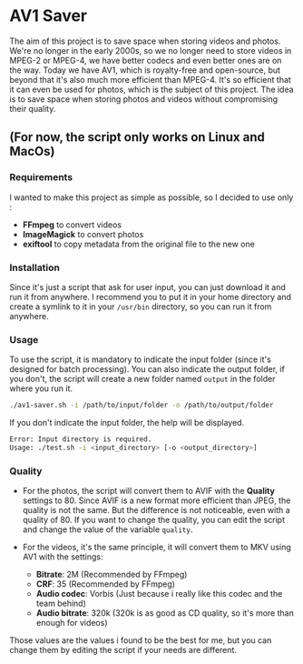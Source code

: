 # AV1 Saver

The aim of this project is to save space when storing videos and photos.
We're no longer in the early 2000s, so we no longer need to store videos in MPEG-2 or MPEG-4, we have better codecs and even better ones are on the way. Today we have AV1, which is royalty-free and open-source, but beyond that it's also much more efficient than MPEG-4. It's so efficient that it can even be used for photos, which is the subject of this project. The idea is to save space when storing photos and videos without compromising their quality.

## (For now, the script only works on Linux and MacOs)

### Requirements
I wanted to make this project as simple as possible, so I decided to use only :
- **FFmpeg** to convert videos
- **ImageMagick** to convert photos
- **exiftool** to copy metadata from the original file to the new one

### Installation
Since it's just a script that ask for user input, you can just download it and run it from anywhere.
I recommend you to put it in your home directory and create a symlink to it in your `/usr/bin` directory, so you can run it from anywhere.

### Usage
To use the script, it is mandatory to indicate the input folder (since it's designed for batch processing). You can also indicate the output folder, if you don't, the script will create a new folder named `output` in the folder where you run it.

```bash
./av1-saver.sh -i /path/to/input/folder -o /path/to/output/folder
```

If you don't indicate the input folder, the help will be displayed.

```bash
Error: Input directory is required.
Usage: ./test.sh -i <input_directory> [-o <output_directory>]
```

### Quality
- For the photos, the script will convert them to AVIF with the **Quality** settings to 80. Since AVIF is a new format more efficient than JPEG, the quality is not the same. But the difference is not noticeable, even with a quality of 80. If you want to change the quality, you can edit the script and change the value of the variable `quality`.

- For the videos, it's the same principle, it will convert them to MKV using AV1 with the settings:
  - **Bitrate**: 2M (Recommended by FFmpeg)
  - **CRF**: 35 (Recommended by FFmpeg)
  - **Audio codec**: Vorbis (Just because i really like this codec and the team behind)
  - **Audio bitrate**: 320k (320k is as good as CD quality, so it's more than enough for videos)

Those values are the values i found to be the best for me, but you can change them by editing the script if your needs are different.

